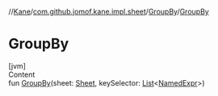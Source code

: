 //[Kane](../../index.md)/[com.github.jomof.kane.impl.sheet](../index.md)/[GroupBy](index.md)/[GroupBy](-group-by.md)



# GroupBy  
[jvm]  
Content  
fun [GroupBy](-group-by.md)(sheet: [Sheet](../-sheet/index.md), keySelector: [List](https://kotlinlang.org/api/latest/jvm/stdlib/kotlin.collections/-list/index.html)<[NamedExpr](../../com.github.jomof.kane.impl/-named-expr/index.md)>)  



